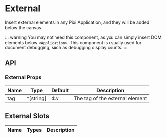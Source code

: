 # External

Insert external elements in any Pixi Application, and they will be added below the canvas.

::: warning
You may not need this component, as you can simply insert DOM elements below `<Application>`. This component is usually used for document debugging, such as debugging display counts.
:::

<demo :width="400" src="./demo/basic.vue" />

## API

### External Props

| Name | Type | Default | Description |
| ---- | ---- | ---- | ---- |
| tag | ^[string] | `div` | The tag of the external element |

## External Slots

| Name | Types | Description |
| ---- | ---- | ---- |